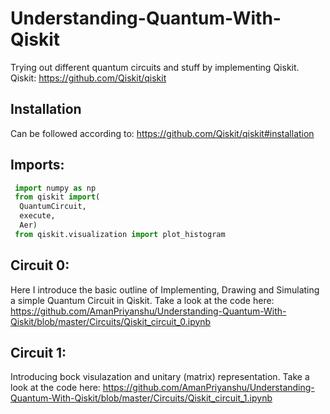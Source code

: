 # Understanding-Quantum-With-Qiskit
Trying out different quantum circuits and stuff by implementing Qiskit.
Qiskit: <https://github.com/Qiskit/qiskit>

## Installation
Can be followed according to: <https://github.com/Qiskit/qiskit#installation>

## Imports:
```python
 import numpy as np
 from qiskit import(
  QuantumCircuit,
  execute,
  Aer)
 from qiskit.visualization import plot_histogram
```
## Circuit 0: 
Here I introduce the basic outline of Implementing, Drawing and Simulating a simple Quantum Circuit in Qiskit. Take a look at the code here: https://github.com/AmanPriyanshu/Understanding-Quantum-With-Qiskit/blob/master/Circuits/Qiskit_circuit_0.ipynb

## Circuit 1: 
Introducing bock visulazation and unitary (matrix) representation. Take a look at the code here: https://github.com/AmanPriyanshu/Understanding-Quantum-With-Qiskit/blob/master/Circuits/Qiskit_circuit_1.ipynb

